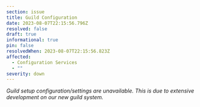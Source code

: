 ```yaml
---
section: issue
title: Guild Configuration
date: 2023-08-07T22:15:56.796Z
resolved: false
draft: true
informational: true
pin: false
resolvedWhen: 2023-08-07T22:15:56.823Z
affected:
  - Configuration Services
  - ""
severity: down
---
```

*Guild setup configuration/settings are unavailable. This is due to extensive development on our new guild system.*